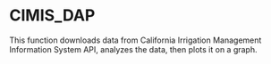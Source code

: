 # CIMIS_DAP
This function downloads data from California Irrigation Management Information System API, analyzes the data, then plots it on a graph.
